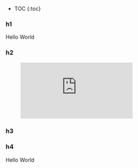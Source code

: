 - TOC
{:toc}

### h1

<div>
  <p>Hello World</p>
</div>


### h2

<figure class="video_container">
  <iframe src="https://www.youtube.com/embed/NoFLJLJ7abE" frameborder="0" allowfullscreen="true"> </iframe>
</figure>


### h3

### h4
<div>
  <p>Hello World</p>
</div>

